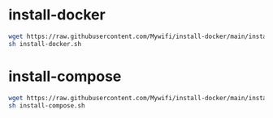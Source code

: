 # install-docker
```sh
wget https://raw.githubusercontent.com/Mywifi/install-docker/main/install-docker.sh
sh install-docker.sh
```

# install-compose
```sh
wget https://raw.githubusercontent.com/Mywifi/install-docker/main/install-compose.sh
sh install-compose.sh
```
